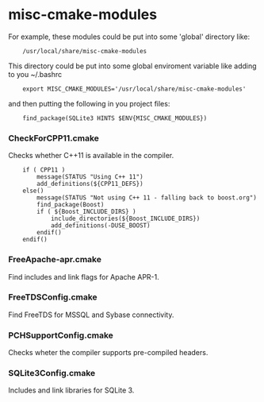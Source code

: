 misc-cmake-modules
==================

For example, these modules could be put into some 'global' directory like:

        /usr/local/share/misc-cmake-modules

This directory could be put into some global enviroment variable like adding to you ~/.bashrc

        export MISC_CMAKE_MODULES='/usr/local/share/misc-cmake-modules'

and then putting the following in you project files:

        find_package(SQLite3 HINTS $ENV{MISC_CMAKE_MODULES})

### CheckForCPP11.cmake

Checks whether C++11 is available in the compiler.

        if ( CPP11 )
            message(STATUS "Using C++ 11")
            add_definitions(${CPP11_DEFS})
        else()
            message(STATUS "Not using C++ 11 - falling back to boost.org")
            find_package(Boost)
            if ( ${Boost_INCLUDE_DIRS} )
                include_directories(${Boost_INCLUDE_DIRS})
                add_definitions(-DUSE_BOOST)
            endif()
        endif()


### FreeApache-apr.cmake

Find includes and link flags for Apache APR-1.


### FreeTDSConfig.cmake

Find FreeTDS for MSSQL and Sybase connectivity.


### PCHSupportConfig.cmake

Checks wheter the compiler supports pre-compiled headers.


### SQLite3Config.cmake

Includes and link libraries for SQLite 3.



